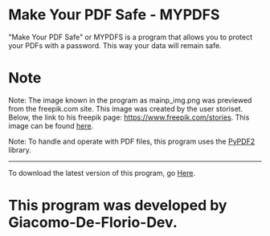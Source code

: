 # Make Your PDF Safe - MYPDFS
"Make Your PDF Safe" or MYPDFS is a program that allows you to protect your PDFs with a password. This way your data will remain safe.




# Note
Note: The image known in the program as mainp_img.png was previewed from the freepik.com site. 
This image was created by the user storiset. Below, the link to his freepik page: https://www.freepik.com/stories.
This image can be found [here](https://www.freepik.com/free-vector/safe-concept-illustration_5464054.htm#query=safe&position=35&from_view=author).

Note: To handle and operate with PDF files, this program uses the [PyPDF2](https://pypi.org/project/PyPDF2/) library.

---
To download the latest version of this program, go [Here](https://github.com/Giacomo-De-Florio-Dev/Make_Your_PDF_Safe/releases/latest).

# This program was developed by Giacomo-De-Florio-Dev.
